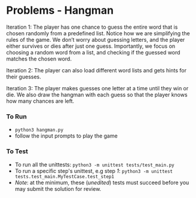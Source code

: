 # Problems - Hangman
Iteration 1: The player has one chance to guess the entire word that is chosen randomly from a predefined list.
Notice how we are simplifying the rules of the game. We don’t worry about guessing letters, and the player either survives or dies after just one guess. Importantly, we focus on choosing a random word from a list, and checking if the guessed word matches the chosen word.

Iteration 2: The player can also load different word lists and gets hints for their guesses.

Iteration 3: The player makes guesses one letter at a time until they win or die. We also draw the hangman with each guess so that the player knows how many chances are left.



### To Run

* `python3 hangman.py`
* follow the input prompts to play the game

### To Test

* To run all the unittests: `python3 -m unittest tests/test_main.py`
* To run a specific step's unittest, e.g step *1*: `python3 -m unittest tests.test_main.MyTestCase.test_step1`
* _Note_: at the minimum, these (*unedited*) tests must succeed before you may submit the solution for review.
